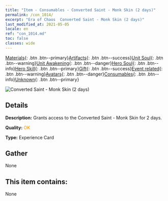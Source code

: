 ```yaml
---
title: "Item - Consumables - Converted Saint - Monk Skin (2 days)"
permalink: /con_1014/
excerpt: "Era of Chaos  Converted Saint - Monk Skin (2 days)"
last_modified_at: 2021-05-05
locale: en
ref: "con_1014.md"
toc: false
classes: wide
---
```

 [Materials](/Items/){: .btn .btn--primary}[Artifacts](/Items/Artifacts/){: .btn .btn--success}[Unit Soul](/Items/UnitSoul/){: .btn .btn--warning}[Unit Awakening](/Items/UnitAwakening/){: .btn .btn--danger}[Hero Soul](/Items/HeroSoul/){: .btn .btn--info}[Hero Skill](/Items/HeroSkill/){: .btn .btn--primary}[Gift](/Items/Gift/){: .btn .btn--success}[Event related](/Items/Events/){: .btn .btn--warning}[Avatars](/Items/Avatars/){: .btn .btn--danger}[Consumables](/Items/Consumables/){: .btn .btn--info}[Unknown](/Items/Unknown/){: .btn .btn--primary}

 ![Converted Saint - Monk Skin (2 days)](/images/u/ti_senglvshengdan.jpg)

## Details
 **Description:** Grants access to the Converted Saint - Monk Skin for 2 days.

 **Quality:** <span style="color: #FF8C00">OK</span>

 **Type:** Experience Card

## Gather

  None

## This item contains:

  None

